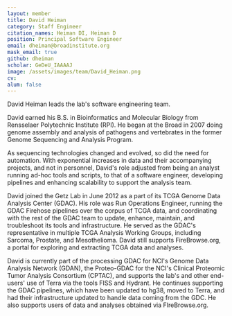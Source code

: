 ```yaml
---
layout: member
title: David Heiman
category: Staff Engineer
citation_names: Heiman DI, Heiman D
position: Principal Software Engineer
email: dheiman@broadinstitute.org
mask_email: true
github: dheiman
scholar: GeDeU_IAAAAJ
image: /assets/images/team/David_Heiman.png
cv:
alum: false
---
```


David Heiman leads the lab's software engineering team.

David earned his B.S. in Bioinformatics and Molecular Biology from Rensselaer Polytechnic Institute (RPI). He began at the Broad in 2007 doing genome assembly and analysis of pathogens and vertebrates in the former Genome Sequencing and Analysis Program.

As sequencing technologies changed and evolved, so did the need for automation. With exponential increases in data and their accompanying projects, and not in personnel, David's role adjusted from being an analyst running ad-hoc tools and scripts, to that of a software engineer, developing pipelines and enhancing scalability to support the analysis team.

David joined the Getz Lab in June 2012 as a part of its TCGA Genome Data Analysis Center (GDAC). His role was Run Operations Engineer, running the GDAC Firehose pipelines over the corpus of TCGA data, and coordinating with the rest of the GDAC team to update, enhance, maintain, and troubleshoot its tools and infrastructure. He served as the GDAC's representative in multiple TCGA Analysis Working Groups, including Sarcoma, Prostate, and Mesothelioma. David still supports FireBrowse.org, a portal for exploring and extracting TCGA data and analyses.

David is currently part of the processing GDAC for NCI's Genome Data Analysis Network (GDAN), the Proteo-GDAC for the NCI's Clinical Proteomic Tumor Analysis Consortium (CPTAC), and supports the lab's and other end-users' use of Terra via the tools FISS and Hydrant. He continues supporting the GDAC pipelines, which have been updated to hg38, moved to Terra, and had their infrastructure updated to handle data coming from the GDC. He also supports users of data and analyses obtained via FIreBrowse.org.